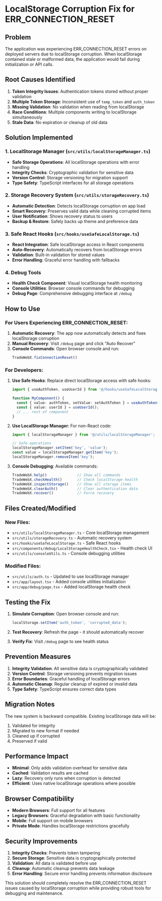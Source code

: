 # LocalStorage Corruption Fix for ERR_CONNECTION_RESET

## Problem
The application was experiencing ERR_CONNECTION_RESET errors on deployed servers due to localStorage corruption. When localStorage contained stale or malformed data, the application would fail during initialization or API calls.

## Root Causes Identified
1. **Token Integrity Issues**: Authentication tokens stored without proper validation
2. **Multiple Token Storage**: Inconsistent use of `temp_token` and `auth_token`
3. **Missing Validation**: No validation when reading from localStorage
4. **Race Conditions**: Multiple components writing to localStorage simultaneously
5. **Stale Data**: No expiration or cleanup of old data

## Solution Implemented

### 1. LocalStorage Manager (`src/utils/localStorageManager.ts`)
- **Safe Storage Operations**: All localStorage operations with error handling
- **Integrity Checks**: Cryptographic validation for sensitive data
- **Version Control**: Storage versioning for migration support
- **Type Safety**: TypeScript interfaces for all storage operations

### 2. Storage Recovery System (`src/utils/storageRecovery.ts`)
- **Automatic Detection**: Detects localStorage corruption on app load
- **Smart Recovery**: Preserves valid data while cleaning corrupted items
- **User Notification**: Shows recovery status to users
- **Backup & Restore**: Safely backs up theme and preference data

### 3. Safe React Hooks (`src/hooks/useSafeLocalStorage.ts`)
- **React Integration**: Safe localStorage access in React components
- **Auto-Recovery**: Automatically recovers from localStorage errors
- **Validation**: Built-in validation for stored values
- **Error Handling**: Graceful error handling with fallbacks

### 4. Debug Tools
- **Health Check Component**: Visual localStorage health monitoring
- **Console Utilities**: Browser console commands for debugging
- **Debug Page**: Comprehensive debugging interface at `/debug`

## How to Use

### For Users Experiencing ERR_CONNECTION_RESET:

1. **Automatic Recovery**: The app now automatically detects and fixes localStorage corruption
2. **Manual Recovery**: Visit `/debug` page and click "Auto Recover"
3. **Console Commands**: Open browser console and run:
   ```javascript
   TradeWebX.fixConnectionReset()
   ```

### For Developers:

1. **Use Safe Hooks**: Replace direct localStorage access with safe hooks:
   ```typescript
   import { useAuthToken, useUserId } from '@/hooks/useSafeLocalStorage';
   
   function MyComponent() {
     const { value: authToken, setValue: setAuthToken } = useAuthToken();
     const { value: userId } = useUserId();
     // ... rest of component
   }
   ```

2. **Use LocalStorage Manager**: For non-React code:
   ```typescript
   import { localStorageManager } from '@/utils/localStorageManager';
   
   // Safe operations
   localStorageManager.setItem('key', 'value');
   const value = localStorageManager.getItem('key');
   localStorageManager.removeItem('key');
   ```

3. **Console Debugging**: Available commands:
   ```javascript
   TradeWebX.help()              // Show all commands
   TradeWebX.checkHealth()       // Check localStorage health
   TradeWebX.inspectStorage()    // Show all storage items
   TradeWebX.clearAuth()         // Clear authentication data
   TradeWebX.recover()           // Force recovery
   ```

## Files Created/Modified

### New Files:
- `src/utils/localStorageManager.ts` - Core localStorage management
- `src/utils/storageRecovery.ts` - Automatic recovery system
- `src/hooks/useSafeLocalStorage.ts` - Safe React hooks
- `src/components/debug/LocalStorageHealthCheck.tsx` - Health check UI
- `src/utils/consoleUtils.ts` - Console debugging utilities

### Modified Files:
- `src/utils/auth.ts` - Updated to use localStorage manager
- `src/app/layout.tsx` - Added console utilities initialization
- `src/app/debug/page.tsx` - Added localStorage health check

## Testing the Fix

1. **Simulate Corruption**: Open browser console and run:
   ```javascript
   localStorage.setItem('auth_token', 'corrupted_data');
   ```

2. **Test Recovery**: Refresh the page - it should automatically recover

3. **Verify Fix**: Visit `/debug` page to see health status

## Prevention Measures

1. **Integrity Validation**: All sensitive data is cryptographically validated
2. **Version Control**: Storage versioning prevents migration issues
3. **Error Boundaries**: Graceful handling of localStorage errors
4. **Automatic Cleanup**: Regular cleanup of expired or invalid data
5. **Type Safety**: TypeScript ensures correct data types

## Migration Notes

The new system is backward compatible. Existing localStorage data will be:
1. Validated for integrity
2. Migrated to new format if needed
3. Cleaned up if corrupted
4. Preserved if valid

## Performance Impact

- **Minimal**: Only adds validation overhead for sensitive data
- **Cached**: Validation results are cached
- **Lazy**: Recovery only runs when corruption is detected
- **Efficient**: Uses native localStorage operations where possible

## Browser Compatibility

- **Modern Browsers**: Full support for all features
- **Legacy Browsers**: Graceful degradation with basic functionality
- **Mobile**: Full support on mobile browsers
- **Private Mode**: Handles localStorage restrictions gracefully

## Security Improvements

1. **Integrity Checks**: Prevents token tampering
2. **Secure Storage**: Sensitive data is cryptographically protected
3. **Validation**: All data is validated before use
4. **Cleanup**: Automatic cleanup prevents data leakage
5. **Error Handling**: Secure error handling prevents information disclosure

This solution should completely resolve the ERR_CONNECTION_RESET issues caused by localStorage corruption while providing robust tools for debugging and maintenance.
